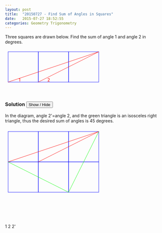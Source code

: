 ```yaml
---
layout: post
title:  "20150727 - Find Sum of Angles in Squares"
date:   2015-07-27 18:52:55
categories: Geometry Trigonometry
---
```


Three squares are drawn below. Find the sum of angle 1 and angle 2 in degrees.

<svg width="350" height="150">
  <rect x="10" y="10" width="100" height="100" style="fill:none;stroke:blue;stroke-width:1"/>
  <rect x="110" y="10" width="100" height="100" style="fill:none;stroke:blue;stroke-width:1"/>
  <rect x="210" y="10" width="100" height="100" style="fill:none;stroke:blue;stroke-width:1"/>
  <line x1="10" y1="110" x2="310" y2="10" style="stroke:rgb(255,0,0);stroke-width:1"/>
  <line x1="110" y1="110" x2="310" y2="10" style="stroke:rgb(255,0,0);stroke-width:1"/>
  <text x="45" y="108" fill="red">1</text>
  <text x="140" y="108" fill="red">2</text>
</svg>


### Solution <button>Show / Hide</button>

<solution>
In the diagram, angle 2'=angle 2, and the green triangle is an isosceles right triangle, thus the desired sum of angles is 45 degrees.
<br><br>
<svg width="350" height="300">
  <rect x="10" y="10" width="100" height="100" style="fill:none;stroke:blue;stroke-width:1"/>
  <rect x="110" y="10" width="100" height="100" style="fill:none;stroke:blue;stroke-width:1"/>
  <rect x="210" y="10" width="100" height="100" style="fill:none;stroke:blue;stroke-width:1"/>
  <rect x="10" y="110" width="100" height="100" style="fill:none;stroke:blue;stroke-width:1"/>
  <rect x="110" y="110" width="100" height="100" style="fill:none;stroke:blue;stroke-width:1"/>
  <rect x="210" y="110" width="100" height="100" style="fill:none;stroke:blue;stroke-width:1"/>

  <line x1="10" y1="110" x2="310" y2="10" style="stroke:rgb(255,0,0);stroke-width:1"/>
  <line x1="110" y1="110" x2="310" y2="10" style="stroke:rgb(255,0,0);stroke-width:1"/>
  <line x1="10" y1="110" x2="210" y2="210" style="stroke:rgb(0,255,0);stroke-width:1"/>
  <line x1="210" y1="210" x2="310" y2="10" style="stroke:rgb(0,255,0);stroke-width:1"/>

  <text x="45" y="108" fill="red">1</text>
  <text x="140" y="108" fill="red">2</text>
  <text x="45" y="125" fill="green">2'</text>
</svg>
</solution>


